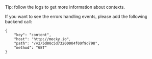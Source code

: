 Tip: follow the logs to get more information about contexts. <br />

If you want to see the errors handling events, please add the following backend
call:

````
{
    "key": "content",
    "host": "http://mocky.io",
    "path": "/v2/5d00c5d73200004f00f9d798",
    "method": "GET"
}
````
